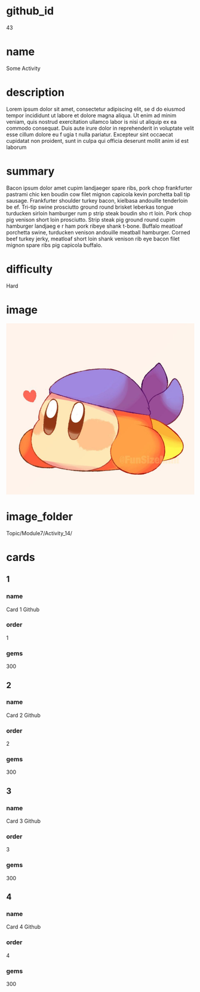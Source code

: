 # github_id
43

# name
Some Activity

# description
Lorem ipsum dolor sit amet, consectetur adipiscing elit, se d do eiusmod tempor incididunt ut labore et dolore magna aliqua. Ut enim ad minim veniam, quis nostrud exercitation ullamco labor is nisi ut aliquip ex ea commodo consequat. Duis aute irure dolor in reprehenderit in voluptate velit esse cillum dolore eu f ugia t nulla pariatur. Excepteur sint occaecat cupidatat non proident, sunt in culpa qui officia deserunt mollit anim id est laborum          
 
# summary
Bacon ipsum dolor amet cupim landjaeger spare ribs, pork chop frankfurter pastrami chic ken boudin cow filet mignon capicola kevin porchetta ball tip sausage. Frankfurter shoulder  turkey bacon, kielbasa andouille tenderloin be ef. Tri-tip swine prosciutto ground round brisket leberkas tongue turducken sirloin hamburger rum p strip steak boudin sho rt loin. Pork chop pig venison short loin prosciutto. Strip steak pig ground round cupim hamburger landjaeg e r ham pork ribeye shank t-bone. Buffalo   meatloaf porchetta swine, turducken venison andouille meatball hamburger. Corned beef turkey jerky, meatloaf short loin shank venison rib eye bacon filet mignon spare ribs pig capicola buffalo.  
    
# difficulty
Hard

# image
<img src="images/bandanna.jpg">

# image_folder
Topic/Module7/Activity_14/

# cards
 
## 1

### name
Card 1 Github

### order
1 

### gems
300

## 2

### name
Card 2 Github

### order
2

### gems
300

## 3

### name
Card 3 Github

### order
3

### gems
300

## 4

### name
Card 4 Github

### order
4

### gems
300

